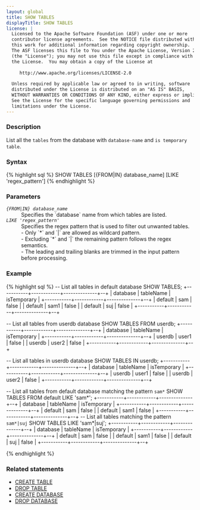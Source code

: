 ```yaml
---
layout: global
title: SHOW TABLES
displayTitle: SHOW TABLES
license: |
  Licensed to the Apache Software Foundation (ASF) under one or more
  contributor license agreements.  See the NOTICE file distributed with
  this work for additional information regarding copyright ownership.
  The ASF licenses this file to You under the Apache License, Version 2.0
  (the "License"); you may not use this file except in compliance with
  the License.  You may obtain a copy of the License at
 
     http://www.apache.org/licenses/LICENSE-2.0
 
  Unless required by applicable law or agreed to in writing, software
  distributed under the License is distributed on an "AS IS" BASIS,
  WITHOUT WARRANTIES OR CONDITIONS OF ANY KIND, either express or implied.
  See the License for the specific language governing permissions and
  limitations under the License.
---
```

### Description

List all the `tables` from the database with `database-name` and `is temporary table`.

### Syntax
{% highlight sql %}
SHOW TABLES [{FROM|IN} database_name] [LIKE 'regex_pattern']
{% endhighlight %}

### Parameters
<dl>
  <dt><code><em>{FROM|IN} database_name</em></code></dt>
  <dd>
     Specifies the `database` name from which tables are listed.
  </dd>
  <dt><code><em>LIKE 'regex_pattern'</em></code></dt>
  <dd>
     Specifies the regex pattern that is used to filter out unwanted tables.
       <br> - Only `*` and `|` are allowed as wildcard pattern.
       <br> - Excluding `*` and `|` the remaining pattern follows the regex semantics.
       <br> - The leading and trailing blanks are trimmed in the input pattern before processing.  
  </dd>
</dl>

### Example
{% highlight sql %}
-- List all tables in default database
SHOW TABLES;
  +-----------+------------+--------------+--+
  | database  | tableName  | isTemporary  |
  +-----------+------------+--------------+--+
  | default   | sam        | false        |
  | default   | sam1       | false        |
  | default   | suj        | false        |
  +-----------+------------+--------------+--+

-- List all tables from userdb database 
SHOW TABLES FROM userdb;
  +-----------+------------+--------------+--+
  | database  | tableName  | isTemporary  |
  +-----------+------------+--------------+--+
  | userdb    | user1      | false        |
  | userdb    | user2      | false        |
  +-----------+------------+--------------+--+

-- List all tables in userdb database
SHOW TABLES IN userdb;
  +-----------+------------+--------------+--+
  | database  | tableName  | isTemporary  |
  +-----------+------------+--------------+--+
  | userdb    | user1      | false        |
  | userdb    | user2      | false        |
  +-----------+------------+--------------+--+

-- List all tables from default database matching the pattern `sam*`
SHOW TABLES FROM default LIKE 'sam*';
  +-----------+------------+--------------+--+
  | database  | tableName  | isTemporary  |
  +-----------+------------+--------------+--+
  | default   | sam        | false        |
  | default   | sam1       | false        |
  +-----------+------------+--------------+--+
-- List all tables matching the pattern `sam*|suj`
SHOW TABLES  LIKE 'sam*|suj';
  +-----------+------------+--------------+--+
  | database  | tableName  | isTemporary  |
  +-----------+------------+--------------+--+
  | default   | sam        | false        |
  | default   | sam1       | false        |
  | default   | suj        | false        |
  +-----------+------------+--------------+--+

{% endhighlight %}

### Related statements
- [CREATE TABLE](sql-ref-syntax-ddl-create-table.html)
- [DROP TABLE](sql-ref-syntax-ddl-drop-table.html)
- [CREATE DATABASE](sql-ref-syntax-ddl-create-database.html)
- [DROP DATABASE](sql-ref-syntax-ddl-drop-database.html)